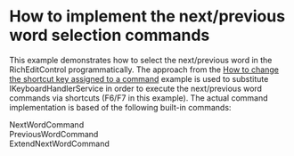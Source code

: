 # How to implement the next/previous word selection commands


<p>This example demonstrates how to select the next/previous word in the RichEditControl programmatically. The approach from the <a href="https://www.devexpress.com/Support/Center/p/E2857">How to change the shortcut key assigned to a command</a> example is used to substitute IKeyboardHandlerService in order to execute the next/previous word commands via shortcuts (F6/F7 in this example). The actual command implementation is based of the following built-in commands:</p><p>NextWordCommand<br />
PreviousWordCommand<br />
ExtendNextWordCommand</p>

<br/>


